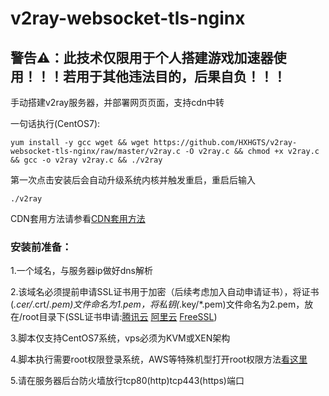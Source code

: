# v2ray-websocket-tls-nginx

## 警告⚠：此技术仅限用于个人搭建游戏加速器使用！！！若用于其他违法目的，后果自负！！！

手动搭建v2ray服务器，并部署网页页面，支持cdn中转

一句话执行(CentOS7):
```
yum install -y gcc wget && wget https://github.com/HXHGTS/v2ray-websocket-tls-nginx/raw/master/v2ray.c -O v2ray.c && chmod +x v2ray.c && gcc -o v2ray v2ray.c && ./v2ray
```
第一次点击安装后会自动升级系统内核并触发重启，重启后输入
```
./v2ray
```
CDN套用方法请参看[CDN套用方法](/cdn.md)

### 安装前准备：

1.一个域名，与服务器ip做好dns解析

2.该域名必须提前申请SSL证书用于加密（后续考虑加入自动申请证书），将证书(*.cer/*.crt/*.pem)文件命名为1.pem，将私钥(*.key/*.pem)文件命名为2.pem，放在/root目录下(SSL证书申请:[腾讯云](https://console.cloud.tencent.com/ssl) [阿里云](https://common-buy.aliyun.com/?spm=5176.b5912525.0.0.3c07GExwGExwfv&commodityCode=cas) [FreeSSL](https://freessl.cn/))

3.脚本仅支持CentOS7系统，vps必须为KVM或XEN架构

4.脚本执行需要root权限登录系统，AWS等特殊机型打开root权限方法[看这里](https://hxhgts.github.io/AWSECSRoot/)

5.请在服务器后台防火墙放行tcp80(http)tcp443(https)端口
